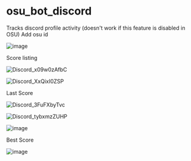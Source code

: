 # osu_bot_discord

Tracks discord profile activity (doesn't work if this feature is disabled in OSU)
Add osu id

![image](https://user-images.githubusercontent.com/70542011/154005106-15f2433b-20e0-4dd8-8e98-30321e0b73be.png)

Score listing

![Discord_x09w0zAfbC](https://user-images.githubusercontent.com/70542011/172470253-370a7440-0072-40d6-aa3c-e364130435e6.png)

![Discord_XxQixI0ZSP](https://user-images.githubusercontent.com/70542011/172470360-6eb52a77-0cd7-4c88-aa84-f84b157ea004.png)

Last Score

![Discord_3FuFXbyTvc](https://user-images.githubusercontent.com/70542011/172470498-7c6f8a1f-e7e0-41bb-ba39-80610e2b100a.png)

![Discord_tybxmzZUHP](https://user-images.githubusercontent.com/70542011/172470677-37407f74-af10-4295-86ca-6e3ed73bf95e.png)

![image](https://user-images.githubusercontent.com/70542011/158176095-9130ba33-14a1-49d4-9481-5d0c921fd405.png)

Best Score

![image](https://user-images.githubusercontent.com/70542011/158175994-a2bef6c9-ad82-491b-9ab2-438f59886267.png)
